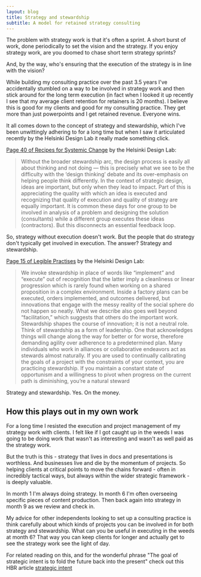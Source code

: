 ```yaml
---
layout: blog
title: Strategy and stewardship
subtitle: A model for retained strategy consulting
---
```


The problem with strategy work is that it's often a sprint. A short burst of work, done periodically to set the vision and the strategy. If you enjoy strategy work, are you doomed to chase short term strategy sprints?

And, by the way, who's ensuring that the execution of the strategy is in line with the vision?

While building my consulting practice over the past 3.5 years I've accidentally stumbled on a way to be involved in strategy work and then stick around for the long term execution (in fact when I looked it up recently I see that my average client retention for retainers is 20 months). I believe this is good for my clients and good for my consulting practice. They get more than just powerpoints and I get retained revenue. Everyone wins.

It all comes down to the concept of strategy and stewardship, which I've been unwittingly adhering to for a long time but when I saw it articulated recently by the Helsinki Design Lab it really made something click.

[Page 40 of Recipes for Systemic Change](http://www.helsinkidesignlab.org/peoplepods/themes/hdl/downloads/In_Studio-Recipes_for_Systemic_Change.pdf) by the Helsinki Design Lab: 

> Without the broader stewardship arc, the design process is easily all about thinking and not doing — this is precisely what we see to be the difficulty with the ‘design thinking’ debate and its over-emphasis on helping people think differently. In the context of strategic design, ideas are important, but only when they lead to impact. Part of this is appreciating the quality with which an idea is executed and recognizing that quality of execution and quality of strategy are equally important. It is common these days for one group to be involved in analysis of a problem and designing the solution (consultants) while a different group executes these ideas (contractors). But this disconnects an essential feedback loop.

So, strategy without execution doesn't work. But the people that do strategy don't typically get involved in execution. The answer? Strategy and stewardship.

[Page 15 of Legible Practises](http://helsinkidesignlab.org/peoplepods/themes/hdl/downloads/Legible_Practises.pdf) by the Helsinki Design Lab:

> We invoke stewardship in place of words like “implement” and “execute” out of recognition that the latter imply a cleanliness or linear progression which is rarely found when working on a shared proposition in a complex environment. Inside a factory plans can be executed, orders implemented, and outcomes delivered, but innovations that engage with the messy reality of the social sphere do not happen so neatly. What we describe also goes well beyond “facilitation,” which suggests that others do the important work. Stewardship shapes the course of innovation; it is not a neutral role. Think of stewardship as a form of leadership. One that acknowledges things will change along the way for better or for worse, therefore demanding agility over adherence to a predetermined plan. Many individuals who work in alliances or collaborative endeavors act as stewards almost naturally. If you are used to continually calibrating the goals of a project with the constraints of your context, you are practicing stewardship. If you maintain a constant state of opportunism and a willingness to pivot when progress on the current path is diminishing, you’re a natural steward

Strategy and stewardship. Yes. On the money.

## How this plays out in my own work

For a long time I resisted the execution and project management of my strategy work with clients. I felt like if I got caught up in the weeds I was going to be doing work that wasn't as interesting and wasn't as well paid as the strategy work.

But the truth is this - strategy that lives in docs and presentations is worthless. And businesses live and die by the momentum of projects. So helping clients at critical points to move the chains forward - often in incredibly tactical ways, but always within the wider strategic framework - is deeply valuable.

In month 1 I'm always doing strategy. In month 6 I'm often overseeing specific pieces of content production. Then back again into strategy in month 9 as we review and check in.

My advice for other independents looking to set up a consulting practice is think carefully about which kinds of projects you can be involved in for both strategy and stewardship. What can you be useful in executing in the weeds at month 6? That way you can keep clients for longer and actually get to see the strategy work see the light of day.

For related reading on this, and for the wonderful phrase "The goal of strategic intent is to fold the future back into the present" check out this HBR article [strategic intent](https://hbr.org/2005/07/strategic-intent)
